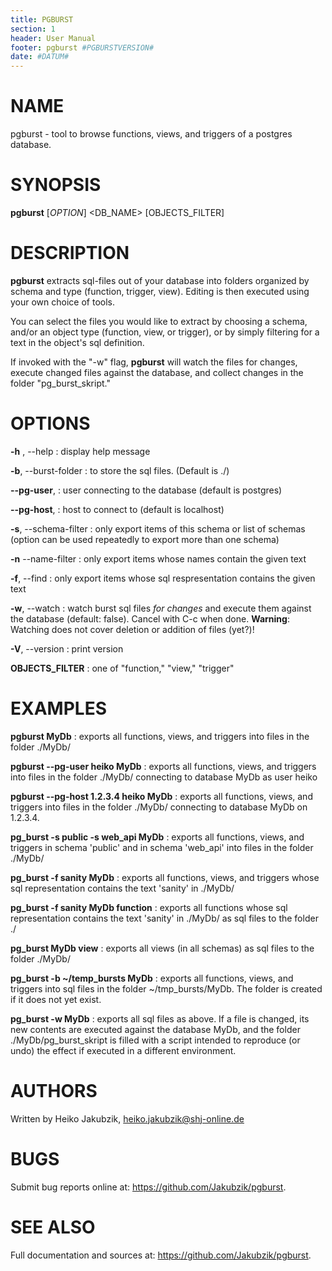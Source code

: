 ```yaml
---
title: PGBURST
section: 1
header: User Manual
footer: pgburst #PGBURSTVERSION#
date: #DATUM#
---
```

# NAME

pgburst - tool to browse functions, views, and triggers of a postgres database.

# SYNOPSIS

**pgburst** [*OPTION*] <DB_NAME> [OBJECTS_FILTER]

# DESCRIPTION

**pgburst** extracts sql-files out of your database into folders organized by schema and type (function, trigger, view). Editing is then executed using your own choice of tools.

You can select the files you would like to extract by choosing a schema, and/or an object type (function, view, or trigger), or by simply filtering for a text in the object's sql definition.

If invoked with the "-w" flag, **pgburst** will watch the files for changes, execute changed files against the database, and collect changes in the folder "pg_burst_skript."

# OPTIONS

**-h** , --help
: display help message

**-b**, --burst-folder 
: to store the sql files. (Default is ./)

**--pg-user**, 
: user connecting to the database (default is postgres)

**--pg-host**, 
: host to connect to (default is localhost)

**-s**, --schema-filter 
: only export items of this schema or list of schemas (option can be used repeatedly to export more than one schema)

**-n** --name-filter
: only export items whose names contain the given text

**-f**, --find 
: only export items whose sql respresentation contains the given text

**-w**, --watch
: watch burst sql files *for changes* and execute them against the database (default: false). Cancel with C-c when done. **Warning**: Watching does not cover deletion or addition of files (yet?)!

**-V**, --version
: print version

**OBJECTS_FILTER**
: one of "function," "view," "trigger"

# EXAMPLES
**pgburst MyDb**
: exports all functions, views, and triggers into files in the folder ./MyDb/

**pgburst --pg-user heiko MyDb**
: exports all functions, views, and triggers into files in the folder ./MyDb/ connecting to database MyDb as user heiko

**pgburst --pg-host 1.2.3.4 heiko MyDb**
: exports all functions, views, and triggers into files in the folder ./MyDb/ connecting to database MyDb on 1.2.3.4.

**pg_burst -s public -s web_api MyDb**
: exports all functions, views, and triggers in schema 'public' and in schema 'web_api' into files in the folder ./MyDb/

**pg_burst -f sanity MyDb**
: exports all functions, views, and triggers whose sql representation contains the text 'sanity' in ./MyDb/

**pg_burst -f sanity MyDb function**
: exports all functions whose sql representation contains the text 'sanity' in ./MyDb/ as sql files to the folder ./

**pg_burst MyDb view**
: exports all views (in all schemas) as sql files to the folder ./MyDb/

**pg_burst -b ~/temp_bursts MyDb**
: exports all functions, views, and triggers into sql files in the folder ~/tmp_bursts/MyDb. The folder is created if it does not yet exist.

**pg_burst -w MyDb**
: exports all sql files as above. If a file is changed, its new contents are executed against the database MyDb, and the folder ./MyDb/pg_burst_skript is filled with a script intended to reproduce (or undo) the effect if executed in a different environment.

# AUTHORS

Written by Heiko Jakubzik, <heiko.jakubzik@shj-online.de>

# BUGS

Submit bug reports online at: <https://github.com/Jakubzik/pgburst>.

# SEE ALSO

Full documentation and sources at: <https://github.com/Jakubzik/pgburst>.
